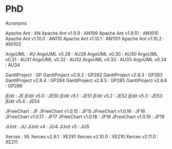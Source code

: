 # PhD

Acronyms

Apache Ant          :   AN
Apache Ant v1.9.9   :   AN199
Apache Ant v1.9.10  :   AN1910
Apache Ant v1.10.0  :   AN110
Apache Ant v1.10.1  :   AN1101
Apache Ant v1.10.2  :   AN1102

ArgoUML             :   AU
ArgoUML v0.28       :   AU28
ArgoUML v0.30       :   AU30
ArgoUML v0.31       :   AU31
ArgoUML v0.32       :   AU32
ArgoUML v0.33       :   AU33
ArgoUML v0.34       :   AU34

GanttProject        : GP
GanttProject v2.8.2 : GP282
GanttProject v2.8.3 : GP283
GanttProject v2.8.4 : GP284
GanttProject v2.8.5 : GP285
GanttProject v2.8.6 : GP286

jEdit               : JE
jEdit v5.0          : JE50
jEdit v5.1          : JE51
jEdit v5.2          : JE52
jEdit v5.3          : JE53
jEdit v5.4          : JE54

JFreeChart          : JF
JFreeChart v1.0.15  : JF15
JFreeChart v1.0.16  : JF16
JFreeChart v1.0.17  : JF17
JFreeChart v1.0.18  : JF18
JFreeChart v1.0.19  : JF19

JUnit               : JU
JUnit v4            : JU4
JUnit v5            : JU5

Xerces              : XE
Xerces v2.9.1       : XE291
Xerces v2.10.0      : XE210
Xerces v2.11.0      : XE211
